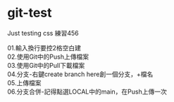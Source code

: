 # git-test
Just testing css 練習456

01.輸入換行要控2格空白建  
02.使用Git中的Push上傳檔案  
03.使用Git中的Pull下載檔案  
04.分支-右鍵create branch here創一個分支，+檔名  
05.上傳檔案  
06.分支合併-記得點選LOCAL中的main，在Push上傳一次
